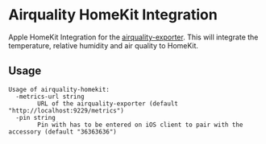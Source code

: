 # Airquality HomeKit Integration

Apple HomeKit Integration for the [airquality-exporter](https://github.com/0x46616c6b/airquality-exporter). This will integrate the temperature, relative humidity and air quality to HomeKit.

## Usage

```
Usage of airquality-homekit:
  -metrics-url string
        URL of the airquality-exporter (default "http://localhost:9229/metrics")
  -pin string
        Pin with has to be entered on iOS client to pair with the accessory (default "36363636")
```
